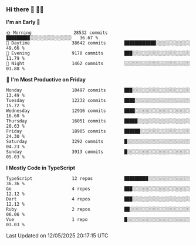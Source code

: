 ### Hi there 👋 🧑‍💻



<!--START_SECTION:waka-->
**I'm an Early 🐤** 

```text
🌞 Morning                28532 commits       █████████░░░░░░░░░░░░░░░░   36.67 % 
🌆 Daytime                38642 commits       ████████████░░░░░░░░░░░░░   49.66 % 
🌃 Evening                9170 commits        ███░░░░░░░░░░░░░░░░░░░░░░   11.79 % 
🌙 Night                  1462 commits        ░░░░░░░░░░░░░░░░░░░░░░░░░   01.88 % 
```
📅 **I'm Most Productive on Friday** 

```text
Monday                   10497 commits       ███░░░░░░░░░░░░░░░░░░░░░░   13.49 % 
Tuesday                  12232 commits       ████░░░░░░░░░░░░░░░░░░░░░   15.72 % 
Wednesday                12916 commits       ████░░░░░░░░░░░░░░░░░░░░░   16.60 % 
Thursday                 16051 commits       █████░░░░░░░░░░░░░░░░░░░░   20.63 % 
Friday                   18905 commits       ██████░░░░░░░░░░░░░░░░░░░   24.30 % 
Saturday                 3292 commits        █░░░░░░░░░░░░░░░░░░░░░░░░   04.23 % 
Sunday                   3913 commits        █░░░░░░░░░░░░░░░░░░░░░░░░   05.03 % 
```


**I Mostly Code in TypeScript** 

```text
TypeScript               12 repos            █████████░░░░░░░░░░░░░░░░   36.36 % 
Go                       4 repos             ███░░░░░░░░░░░░░░░░░░░░░░   12.12 % 
Dart                     4 repos             ███░░░░░░░░░░░░░░░░░░░░░░   12.12 % 
Ruby                     2 repos             ██░░░░░░░░░░░░░░░░░░░░░░░   06.06 % 
Vue                      1 repo              █░░░░░░░░░░░░░░░░░░░░░░░░   03.03 % 
```




 Last Updated on 12/05/2025 20:17:15 UTC
<!--END_SECTION:waka-->


